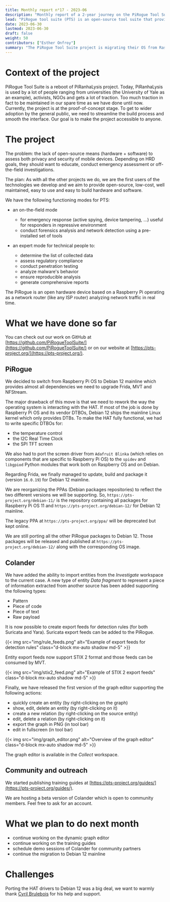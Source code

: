 ```yaml
---
title: Monthly report n⁰17 - 2023-06
description: "Monthly report of a 2-year journey on the PiRogue Tool Suite project"
lead: "PiRogue tool suite (PTS) is an open-source tool suite that provides a comprehensive mobile forensic and network traffic analysis platform."
date: 2023-06-30
lastmod: 2023-06-30
draft: false
weight: 50
contributors: ["Esther Onfroy"]
summary: "The PiRogue Tool Suite project is migrating their OS from Raspberry Pi OS to Debian 12 for better dependency management. The project made significant progress on Colander with a new knowledge graph editor, data import/export features, and are seeking community feedback for UI/UX improvements."
---
```


# Context of the project
PiRogue Tool Suite is a reboot of PiRanhaLysis project. Today, PiRanhaLysis is used by a lot of people ranging from universities (the University of Yale as an example), activists, NGOs and gets a lot of traction. Too much traction in fact to be maintained in our spare time as we have done until now. Currently, the project is at the proof-of-concept stage. To get to wider adoption by the general public, we need to streamline the build process and smooth the interface. Our goal is to make the project accessible to anyone.

# The project
The problem: the lack of open-source means (hardware + software) to assess both privacy and security of mobile devices. Depending on HRD goals, they should want to educate, conduct emergency assessment or off-the-field investigations.

The plan: As with all the other projects we do, we are the first users of the technologies we develop and we aim to provide open-source, low-cost, well maintained, easy to use and easy to build hardware and software. 

We have the following functioning modes for PTS:

- an on-the-field mode
  - for emergency response (active spying, device tampering, ...) useful for responders in repressive environment
  - conduct forensics analysis and network detection using a pre-installed set of tools

- an expert mode for technical people to:
  - determine the list of collected data
  - assess regulatory compliance
  - conduct penetration testing 
  - analyze malware's behavior
  - ensure reproducible analysis
  - generate comprehensive reports

The PiRogue is an open hardware device based on a Raspberry Pi operating as a network router (like any ISP router) analyzing network traffic in real time. 

# What we have done so far
You can check out our work on GitHub at [https://github.com/PiRogueToolSuite/](https://github.com/PiRogueToolSuite/) or on our website at [https://pts-project.org/](https://pts-project.org/). 

## PiRogue
We decided to switch from Raspberry Pi OS to Debian 12 mainline which provides almost all dependencies we need to upgrade Frida, MVT and NFStream. 

The major drawback of this move is that we need to rework the way the operating system is interacting with the HAT. If most of the job is done by Raspberry Pi OS and its vendor DTBOs, Debian 12 ships the mainline Linux kernel which only provides DTBs. To make the HAT fully functional, we had to write specific DTBOs for:

* the temperature control
* the I2C Real Time Clock
* the SPI TFT screen

We also had to port the screen driver from `Adafruit Blinka` (which relies on components that are specific to Raspberry Pi OS) to the `spidev` and `libgpiod` Python modules that work both on Raspberry OS and on Debian.

Regarding Frida, we finally managed to update, build and package it (version `16.0.19`) for Debian 12 mainline. 

We are reorganizing the PPAs (Debian packages repositories) to reflect the two different versions we will be supporting. So, `https://pts-project.org/debian-11/` is the repository containing all packages for Raspberry Pi OS 11 and `https://pts-project.org/debian-12/` for Debian 12 mainline.

The legacy PPA at `https://pts-project.org/ppa/` will be deprecated but kept online.

We are still porting all the other PiRogue packages to Debian 12. Those packages will be released and published at `https://pts-project.org/debian-12/` along with the corresponding OS image.

## Colander
We have added the ability to import entities from the *Investigate* workspace to the current case. A new  type of entity *Data fragment* to represent a piece of information extracted from another source has been added supporting the following types:

* Pattern
* Piece of code
* Piece of text
* Raw payload 

It is now possible to create export feeds for detection rules (for both Suricata and Yara). Suricata export feeds can be added to the PiRogue.

{{< img src="img/rule_feeds.png" alt="Example of export feeds for detection rules" class="d-block mx-auto shadow md-5" >}}

Entity export feeds now support STIX 2 format and those feeds can be consumed by MVT.

{{< img src="img/stix2_feed.png" alt="Example of STIX 2 export feeds" class="d-block mx-auto shadow md-5" >}}

Finally, we have released the first version of the graph editor supporting the following actions: 

* quickly create an entity (by right-clicking on the graph)
* show, edit, delete an entity (by right-clicking on it)
* create a new relation (by right-clicking on the source entity)
* edit, delete a relation (by right-clicking on it)
* export the graph in PNG (in tool bar)
* edit in fullscreen (in tool bar)

{{< img src="img/graph_editor.png" alt="Overview of the graph editor" class="d-block mx-auto shadow md-5" >}}

The graph editor is available in the *Collect* workspace.

## Community and outreach
We started publishing training guides at [https://pts-project.org/guides/](https://pts-project.org/guides/).

We are hosting a beta version of Colander which is open to community members. Feel free to ask for an account.

# What we plan to do next month
* continue working on the dynamic graph editor
* continue working on the training guides
* schedule demo sessions of Colander for community partners
* continue the migration to Debian 12 mainline

# Challenges
Porting the HAT drivers to Debian 12 was a big deal, we want to warmly thank [Cyril Brulebois](https://debamax.com/) for his help and support.
